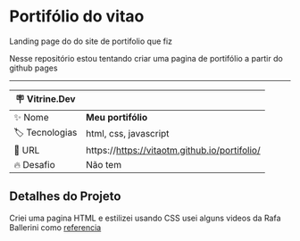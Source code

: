 # Portifólio do vitao 

Landing page do do site de portifolio que fiz

Nesse repositório estou tentando criar uma pagina de portifólio a partir do github pages

---
| :placard: Vitrine.Dev |     |
| -------------         | --- |
| :sparkles: Nome       | **Meu portifólio**
| :label: Tecnologias   | html, css, javascript
| :rocket: URL          | https://https://vitaotm.github.io/portifolio/
| :fire: Desafio        | Não tem


## Detalhes do Projeto

Criei uma pagina HTML e estilizei usando CSS usei alguns videos da Rafa Ballerini como [referencia](https://www.youtube.com/c/rafaellaballerini)




